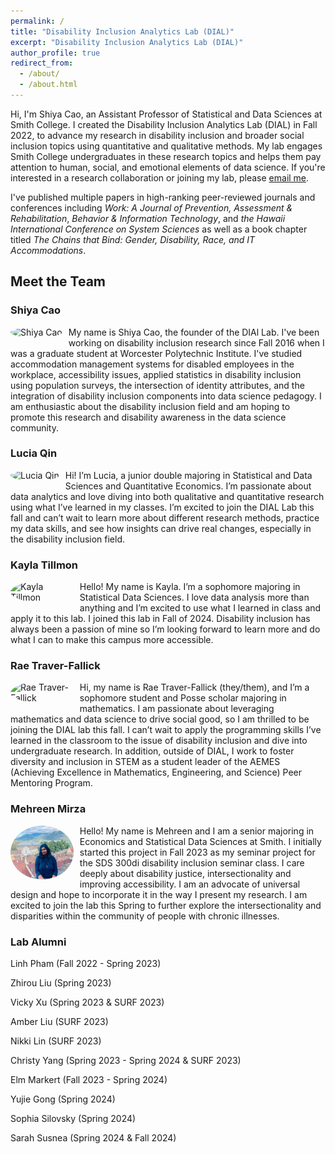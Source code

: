 ```yaml
---
permalink: /
title: "Disability Inclusion Analytics Lab (DIAL)"
excerpt: "Disability Inclusion Analytics Lab (DIAL)"
author_profile: true
redirect_from: 
  - /about/
  - /about.html
---
```


Hi, I'm Shiya Cao, an Assistant Professor of Statistical and Data Sciences at Smith College. I created the Disability Inclusion Analytics Lab (DIAL) in Fall 2022, to advance my research in disability inclusion and broader social inclusion topics using quantitative and qualitative methods. My lab engages Smith College undergraduates in these research topics and helps them pay attention to human, social, and emotional elements of data science. If you're interested in a research collaboration or joining my lab, please [email me](mailto:scao53@smith.edu).

I've published multiple papers in high-ranking peer-reviewed journals and conferences including *Work: A Journal of Prevention, Assessment & Rehabilitation*, *Behavior & Information Technology*, and *the Hawaii International Conference on System Sciences* as well as a book chapter titled *The Chains that Bind: Gender, Disability, Race, and IT Accommodations*.

## Meet the Team

### Shiya Cao

<div style="max-width: 20%; float: left; margin-right: 10px; margin-bottom:10px;">

<img src="../images/Shiya_Cao_51_small_square.jpg" alt="Shiya Cao" style="border-radius: 50%;">

</div>

My name is Shiya Cao, the founder of the DIAl Lab. I've been working on disability inclusion research since Fall 2016 when I was a graduate student at Worcester Polytechnic Institute. I've studied accommodation management systems for disabled employees in the workplace, accessibility issues, applied statistics in disability inclusion using population surveys, the intersection of identity attributes, and the integration of disability inclusion components into data science pedagogy. I am enthusiastic about the disability inclusion field and am hoping to promote this research and disability awareness in the data science community.

### Lucia Qin

<div style="max-width: 20%; float: left; margin-right: 10px; margin-bottom:10px;">

<img src="../images/LuciaQin.JPG" alt="Lucia Qin" style="border-radius: 50%;">

</div>

Hi! I’m Lucia, a junior double majoring in Statistical and Data Sciences and Quantitative Economics. I’m passionate about data analytics and love diving into both qualitative and quantitative research using what I’ve learned in my classes. I’m excited to join the DIAL Lab this fall and can’t wait to learn more about different research methods, practice my data skills, and see how insights can drive real changes, especially in the disability inclusion field. 

### Kayla Tillmon

<div style="max-width: 20%; float: left; margin-right: 10px; margin-bottom:10px;">

<img src="../images/kayla.jpg" alt="Kayla Tillmon" style="border-radius: 50%;">

</div>

Hello! My name is Kayla. I’m a sophomore majoring in Statistical Data Sciences. I love data analysis more than anything and I’m excited to use what I learned in class and apply it to this lab. I joined this lab in Fall of 2024. Disability inclusion has always been a passion of mine so I’m looking forward to learn more and do what I can to make this campus more accessible.

### Rae Traver-Fallick

<div style="max-width: 20%; float: left; margin-right: 10px; margin-bottom:10px;">

<img src="../images/rae.jpg" alt="Rae Traver-Fallick" style="border-radius: 50%;">

</div>

Hi, my name is Rae Traver-Fallick (they/them), and I’m a sophomore student and Posse scholar majoring in mathematics. I am passionate about leveraging mathematics and data science to drive social good, so I am thrilled to be joining the DIAL lab this fall. I can’t wait to apply the programming skills I’ve learned in the classroom to the issue of disability inclusion and dive into undergraduate research. In addition, outside of DIAL, I work to foster diversity and inclusion in STEM as a student leader of the AEMES (Achieving Excellence in Mathematics, Engineering, and Science) Peer Mentoring Program.

### Mehreen Mirza

<div style="max-width: 20%; float: left; margin-right: 10px; margin-bottom:10px;">

<img src="../images/MehreenMirza.png" alt="Mehreen Mirza" style="border-radius: 50%;">

</div>

Hello! My name is Mehreen and I am a senior majoring in Economics and Statistical Data Sciences at Smith. I initially started this project in Fall 2023 as my seminar project for the SDS 300di disability inclusion seminar class. I care deeply about disability justice, intersectionality and improving accessibility. I am an advocate of universal design and hope to incorporate it in the way I present my research. I am excited to join the lab this Spring to further explore the intersectionality and disparities within the community of people with chronic illnesses.

### Lab Alumni

Linh Pham (Fall 2022 - Spring 2023)

Zhirou Liu (Spring 2023)

Vicky Xu (Spring 2023 & SURF 2023)

Amber Liu (SURF 2023)

Nikki Lin (SURF 2023)

Christy Yang (Spring 2023 - Spring 2024 & SURF 2023)

Elm Markert (Fall 2023 - Spring 2024)

Yujie Gong (Spring 2024)

Sophia Silovsky (Spring 2024)

Sarah Susnea (Spring 2024 & Fall 2024)
